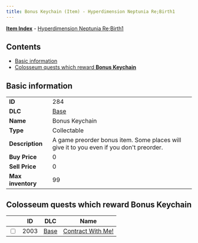 ```yaml
---
title: Bonus Keychain (Item) - Hyperdimension Neptunia Re;Birth1
---
```


[**Item Index**](/neptunia/rb1/item/index.html) - [Hyperdimension Neptunia Re;Birth1](/neptunia/rb1)

## Contents

- [Basic information](#basic-information)
- [Colosseum quests which reward **Bonus Keychain**](#colosseum-quests-which-reward-bonus-keychain)

## Basic information

|   |   |
| -- | -- |
| **ID** | 284 |
| **DLC** | [Base](/neptunia/rb1/dlc/1-base.html) |
| **Name** | Bonus Keychain |
| **Type** | Collectable |
| **Description** | A game preorder bonus item. Some places will give it to you even if you don't preorder. |
| **Buy Price** | 0 |
| **Sell Price** | 0 |
| **Max inventory** | 99 |


## Colosseum quests which reward **Bonus Keychain**

|    | ID | DLC | Name |
| -- | -- | --- | ---- |
| <input type="checkbox" id="rb1-colosseum-1-2003" class="trackbox" /> | 2003 | [Base](/neptunia/rb1/dlc/1-base.html) | [Contract With Me!](/neptunia/rb1/colosseum/1-2003-contract-with-me.html) |
